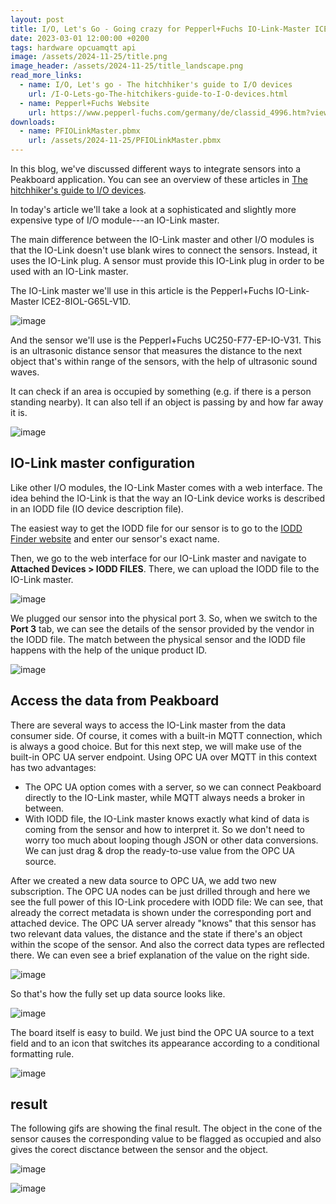 ```yaml
---
layout: post
title: I/O, Let's Go - Going crazy for Pepperl+Fuchs IO-Link-Master ICE2-8IOL-G65L-V1D
date: 2023-03-01 12:00:00 +0200
tags: hardware opcuamqtt api
image: /assets/2024-11-25/title.png
image_header: /assets/2024-11-25/title_landscape.png
read_more_links:
  - name: I/O, Let's go - The hitchhiker's guide to I/O devices
    url: /I-O-Lets-go-The-hitchikers-guide-to-I-O-devices.html
  - name: Pepperl+Fuchs Website
    url: https://www.pepperl-fuchs.com/germany/de/classid_4996.htm?view=productdetails&prodid=96749
downloads:
  - name: PFIOLinkMaster.pbmx
    url: /assets/2024-11-25/PFIOLinkMaster.pbmx
---
```

In this blog, we've discussed different ways to integrate sensors into a Peakboard application. You can see an overview of these articles in [The hitchhiker's guide to I/O devices](/I-O-Lets-go-The-hitchikers-guide-to-I-O-devices.html).

In today's article we'll take a look at a sophisticated and slightly more expensive type of I/O module---an IO-Link master.

The main difference between the IO-Link master and other I/O modules is that the IO-Link doesn't use blank wires to connect the sensors. Instead, it uses the IO-Link plug. A sensor must provide this IO-Link plug in order to be used with an IO-Link master.

The IO-Link master we'll use in this article is the Pepperl+Fuchs IO-Link-Master ICE2-8IOL-G65L-V1D.

![image](/assets/2024-11-25/010.png)

And the sensor we'll use is the Pepperl+Fuchs UC250-F77-EP-IO-V31. This is an ultrasonic distance sensor that measures the distance to the next object that's within range of the sensors, with the help of ultrasonic sound waves. 

It can check if an area is occupied by something (e.g. if there is a person standing nearby). It can also tell if an object is passing by and how far away it is.

![image](/assets/2024-11-25/020.png)

## IO-Link master configuration

Like other I/O modules, the IO-Link Master comes with a web interface. The idea behind the IO-Link is that the way an IO-Link device works is described in an IODD file (IO device description file).

The easiest way to get the IODD file for our sensor is to go to the [IODD Finder website](https://ioddfinder.io-link.com/) and enter our sensor's exact name.

Then, we go to the web interface for our IO-Link master and navigate to **Attached Devices > IODD FILES**. There, we can upload the IODD file to the IO-Link master.

![image](/assets/2024-11-25/030.png)

We plugged our sensor into the physical port 3. So, when we switch to the **Port 3** tab, we can see the details of the sensor provided by the vendor in the IODD file. The match between the physical sensor and the IODD file happens with the help of the unique product ID.

![image](/assets/2024-11-25/040.png)

## Access the data from Peakboard

There are several ways to access the IO-Link master from the data consumer side. Of course, it comes with a built-in MQTT connection, which is always a good choice. But for this next step, we will make use of the built-in OPC UA server endpoint. Using OPC UA over MQTT in this context has two advantages:

- The OPC UA option comes with a server, so we can connect Peakboard directly to the IO-Link master, while MQTT always needs a broker in between.
- With IODD file, the IO-Link master knows exactly what kind of data is coming from the sensor and how to interpret it. So we don't need to worry too much about looping though JSON or other data conversions. We can just drag & drop the ready-to-use value from the OPC UA source.

After we created a new data source to OPC UA, we add two new subscription. The OPC UA nodes can be just drilled through and here we see the full power of this IO-Link procedere with IODD file: We can see, that already the correct metadata is shown under the corresponding port and attached device. The OPC UA server already "knows" that this sensor has two relevant data values, the distance and the state if there's an object within the scope of the sensor. And also the correct data types are reflected there. We can even see a brief explanation of the value on the right side.

![image](/assets/2024-11-25/050.png)

So that's how the fully set up data source looks like.

![image](/assets/2024-11-25/060.png)

The board itself is easy to build. We just bind the OPC UA source to a text field and to an icon that switches its appearance according to a conditional formatting rule.

![image](/assets/2024-11-25/070.png)

## result

The following gifs are showing the final result. The object in the cone of the sensor causes the corresponding value to be flagged as occupied and also gives the corect disctance between the sensor and the object.

![image](/assets/2024-11-25/result0.gif)

![image](/assets/2024-11-25/result1.gif)





